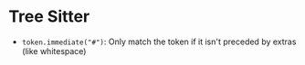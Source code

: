 # Tree Sitter

- `token.immediate("#")`: Only match the token if it isn't preceded by extras (like whitespace)

